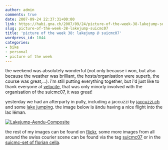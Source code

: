 ```yaml
---
author: admin
comments: true
date: 2007-09-24 22:37:31+00:00
link: https://habi.gna.ch/2007/09/24/picture-of-the-week-38-lakejump-suicmc07/
slug: picture-of-the-week-38-lakejump-suicmc07
title: 'picture of the week 38: lakejump @ suicmc07'
wordpress_id: 1044
categories:
- bike
- personal
- picture of the week
---
```


the weekend was absolutely wonderful (not only because i won, but also because the weather was brilliant, the hosts/organisation were superb, the course was great,...).
i'm still putting everything together, but i'd just like to thank everyone at [velocite](http://velocite.ch/), that was only minorly involved with the organisation of the suicmc07, it was great!

yesterday we had an afterparty in pully, including a jaccuzzi by [jaccuzzi.ch](http://jaccuzzi.ch/) and some [lake jumping](http://www.google.com/search?client=safari&rls=en&q=lakejump&ie=UTF-8&oe=UTF-8).
the image below is ändu having a nice flight into the lac léman.

[![Lakejump-Aendu-Composite](https://habi.gna.ch/wp-content/uploads/2007/09/lakejump-aendu-composite-tm.jpg)](https://habi.gna.ch/wp-content/uploads/2007/09/lakejump-aendu-composite.jpg)

the rest of my images can be found on [flickr](http://www.flickr.com/photos/habi/sets/72157602147496819/), some more images from all around the swiss courier scene can be found via the tag [suicmc07](http://www.flickr.com/photos/tags/suicmc07) or in the [suicmc-set of florian cella](http://www.flickr.com/photos/floriancella/sets/72157602123357170/).
